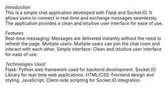 *Introduction*<br>
This is a simple chat application developed with Flask and Socket.IO. It allows users to connect in real-time and exchange messages seamlessly. The application provides a clean and intuitive user interface for ease of use.

*Features*<br>
Real-time messaging: Messages are delivered instantly without the need to refresh the page.
Multiple users: Multiple users can join the chat room and interact with each other.
Simple interface: Clean and intuitive user interface for ease of use.

*Technologies Used*<br>
Flask: Python web framework used for backend development.
Socket.IO: Library for real-time web applications.
HTML/CSS: Frontend design and styling.
JavaScript: Client-side scripting for Socket.IO integration.
